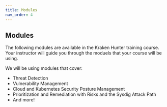 ```yaml
---
title: Modules
nav_order: 4
---
```


## Modules

The following modules are available in the Kraken Hunter training course. Your instructor will guide you through the moduels that your course will be using.

We will be using modules that cover:

* Threat Detection
* Vulnerability Management
* Cloud and Kubernetes Security Posture Management
* Prioritization and Remediation with Risks and the Sysdig Attack Path
* And more!
